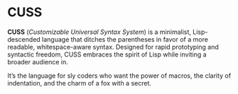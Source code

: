 # CUSS

**CUSS** (*Customizable Universal Syntax System*) is a minimalist, Lisp-descended language that ditches the parentheses in favor of a more readable, whitespace-aware syntax. Designed for rapid prototyping and syntactic freedom, CUSS embraces the spirit of Lisp while inviting a broader audience in.  

It’s the language for sly coders who want the power of macros, the clarity of indentation, and the charm of a fox with a secret.
